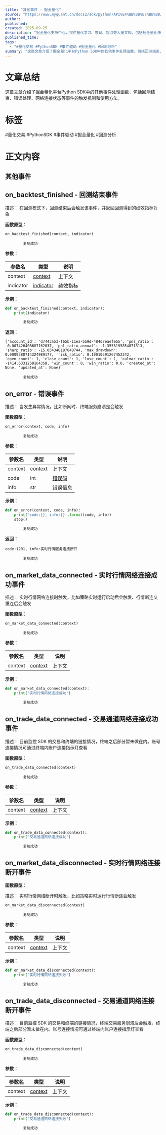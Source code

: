 ```yaml
---
title: "其他事件 - 掘金量化"
source: "https://www.myquant.cn/docs2/sdk/python/API%E4%BB%8B%E7%BB%8D/%E5%85%B6%E4%BB%96%E4%BA%8B%E4%BB%B6.html#on-backtest-finished-%E5%9B%9E%E6%B5%8B%E7%BB%93%E6%9D%9F%E4%BA%8B%E4%BB%B6"
author:
published:
created: 2025-09-25
description: "掘金量化支持中心，提供量化学习、答疑、指引等大量文档，包括掘金量化快速入门、操作指引、Python SDK内容、C++ SDK内容、C# SDK内容、Matlab SDK内容、基础数据、行情数据、量化数据、常见问题、量化工具等文档"
published_time:
tags:
  - "#量化交易 #PythonSDK #事件驱动 #掘金量化 #回测分析"
summary: "这篇文章介绍了掘金量化平台Python SDK中的其他事件处理函数，包括回测结束、错误处理、网络连接状态等事件的触发机制和使用方法。"
---
```

# 文章总结
这篇文章介绍了掘金量化平台Python SDK中的其他事件处理函数，包括回测结束、错误处理、网络连接状态等事件的触发机制和使用方法。
# 标签
#量化交易 #PythonSDK #事件驱动 #掘金量化 #回测分析
# 正文内容
## 其他事件

## on\_backtest\_finished - 回测结束事件

描述： 在回测模式下，回测结束后会触发该事件，并返回回测得到的绩效指标对象

**函数原型：**

```
on_backtest_finished(context, indicator)
 
        复制成功
```

**参数：**

| 参数名 | 类型 | 说明 |
| --- | --- | --- |
| context | [context](https://www.myquant.cn/docs2/sdk/python/%E5%8F%98%E9%87%8F%E7%BA%A6%E5%AE%9A.html#context-%E4%B8%8A%E4%B8%8B%E6%96%87%E5%AF%B9%E8%B1%A1) | 上下文 |
| indicator | [indicator](https://www.myquant.cn/docs2/sdk/python/%E6%95%B0%E6%8D%AE%E7%BB%93%E6%9E%84.html#indicator-%E7%BB%A9%E6%95%88%E6%8C%87%E6%A0%87%E5%AF%B9%E8%B1%A1) | 绩效指标 |

**示例：**

```python
def on_backtest_finished(context, indicator):
    print(indicator)
 
        复制成功
```

**返回：**

```
{'account_id': 'd7443a53-f65b-11ea-bb9d-484d7eaefe55', 'pnl_ratio': -0.007426408687162637, 'pnl_ratio_annual': -1.3553195854071813, 'sharp_ratio': -15.034348187048744, 'max_drawdown': 0.0009580714324989177, 'risk_ratio': 0.10010591267452242, 'open_count': 1, 'close_count': 1, 'lose_count': 1, 'calmar_ratio': -1414.6331259164358, 'win_count': 0, 'win_ratio': 0.0, 'created_at': None, 'updated_at': None}
 
        复制成功
```

## on\_error - 错误事件

描述： 当发生异常情况，比如断网时、终端服务崩溃是会触发

**函数原型：**

```
on_error(context, code, info)
 
        复制成功
```

**参数：**

| 参数名 | 类型 | 说明 |
| --- | --- | --- |
| context | [context](https://www.myquant.cn/docs2/sdk/python/%E5%8F%98%E9%87%8F%E7%BA%A6%E5%AE%9A.html#context-%E4%B8%8A%E4%B8%8B%E6%96%87%E5%AF%B9%E8%B1%A1) | 上下文 |
| code | int | [错误码](https://www.myquant.cn/docs2/sdk/python/%E9%94%99%E8%AF%AF%E7%A0%81.html) |
| info | str | 错误信息 |

**示例：**

```python
def on_error(context, code, info):
    print('code:{}, info:{}'.format(code, info))
    stop()
 
        复制成功
```

**返回：**

```
code:1201, info:实时行情服务连接断开
 
        复制成功
```

## on\_market\_data\_connected - 实时行情网络连接成功事件

描述： 实时行情网络连接时触发，比如策略实时运行启动后会触发、行情断连又重连后会触发

**函数原型：**

```
on_market_data_connected(context)
 
        复制成功
```

**参数：**

| 参数名 | 类型 | 说明 |
| --- | --- | --- |
| context | [context](https://www.myquant.cn/docs2/sdk/python/%E5%8F%98%E9%87%8F%E7%BA%A6%E5%AE%9A.html#context-%E4%B8%8A%E4%B8%8B%E6%96%87%E5%AF%B9%E8%B1%A1) | 上下文 |

**示例：**

```python
def on_market_data_connected(context):
    print('实时行情网络连接成功')
 
        复制成功
```

## on\_trade\_data\_connected - 交易通道网络连接成功事件

描述： 目前监控 SDK 的交易和终端的链接情况，终端之后部分暂未做在内。账号连接情况可通过终端内账户连接指示灯查看

**函数原型：**

```
on_trade_data_connected(context)
 
        复制成功
```

**参数：**

| 参数名 | 类型 | 说明 |
| --- | --- | --- |
| context | [context](https://www.myquant.cn/docs2/sdk/python/%E5%8F%98%E9%87%8F%E7%BA%A6%E5%AE%9A.html#context-%E4%B8%8A%E4%B8%8B%E6%96%87%E5%AF%B9%E8%B1%A1) | 上下文 |

**示例：**

```python
def on_trade_data_connected(context):
    print('交易通道网络连接成功')
 
        复制成功
```

## on\_market\_data\_disconnected - 实时行情网络连接断开事件

**函数原型：**

描述： 实时行情网络断开时触发，比如策略实时运行行情断连会触发

```
on_market_data_disconnected(context)
 
        复制成功
```

**参数：**

| 参数名 | 类型 | 说明 |
| --- | --- | --- |
| context | [context](https://www.myquant.cn/docs2/sdk/python/%E5%8F%98%E9%87%8F%E7%BA%A6%E5%AE%9A.html#context-%E4%B8%8A%E4%B8%8B%E6%96%87%E5%AF%B9%E8%B1%A1) | 上下文 |

**示例：**

```python
def on_market_data_disconnected(context):
    print('实时行情网络连接失败')
 
        复制成功
```

## on\_trade\_data\_disconnected - 交易通道网络连接断开事件

描述： 目前监控 SDK 的交易和终端的链接情况，终端交易服务崩溃后会触发，终端之后部分暂未做在内。账号连接情况可通过终端内账户连接指示灯查看

**函数原型：**

```
on_trade_data_disconnected(context)
 
        复制成功
```

**参数：**

| 参数名 | 类型 | 说明 |
| --- | --- | --- |
| context | [context](https://www.myquant.cn/docs2/sdk/python/%E5%8F%98%E9%87%8F%E7%BA%A6%E5%AE%9A.html#context-%E4%B8%8A%E4%B8%8B%E6%96%87%E5%AF%B9%E8%B1%A1) | 上下文 |

**示例：**

```python
def on_trade_data_disconnected(context):
    print('交易通道网络连接失败')
 
        复制成功
```